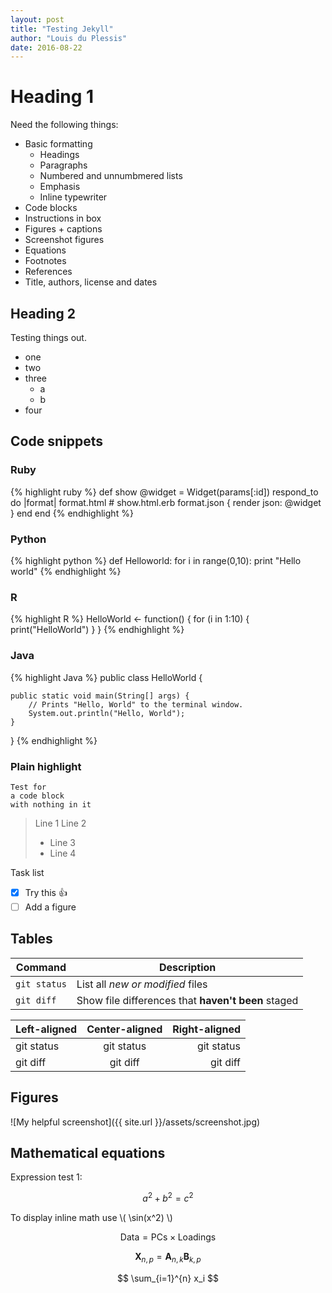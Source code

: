 ```yaml
---
layout: post
title: "Testing Jekyll"
author: "Louis du Plessis"
date: 2016-08-22
---
```


# Heading 1

Need the following things: 
- Basic formatting
	- Headings
	- Paragraphs
	- Numbered and unnumbmered lists
	- Emphasis
	- Inline typewriter
- Code blocks
- Instructions in box
- Figures + captions
- Screenshot figures
- Equations
- Footnotes
- References
- Title, authors, license and dates

## Heading 2

Testing things out.

- one
- two
- three
	- a
	- b
- four

## Code snippets


### Ruby
{% highlight ruby %}
def show
  @widget = Widget(params[:id])
  respond_to do |format|
    format.html # show.html.erb
    format.json { render json: @widget }
  end
end
{% endhighlight %}


### Python
{% highlight python %}
def Helloworld:
	for i in range(0,10):
		print "Hello world"
{% endhighlight %}


### R
{% highlight R %}
HelloWorld <- function() {
	for (i in 1:10) {
		print("HelloWorld")
	} 
}
{% endhighlight %}



### Java
{% highlight Java %}
public class HelloWorld {

    public static void main(String[] args) {
        // Prints "Hello, World" to the terminal window.
        System.out.println("Hello, World");
    }

}
{% endhighlight %}


### Plain highlight
	
	Test for 
	a code block
	with nothing in it


> Line 1
> Line 2
> - Line 3
> - Line 4

Task list
- [x] Try this :+1:
- [ ] Add a figure

## Tables

| Command | Description |
| --- | --- |
| `git status` | List all *new or modified* files |
| `git diff` | Show file differences that **haven't been** staged |



| Left-aligned | Center-aligned | Right-aligned |
| :---         |     :---:      |          ---: |
| git status   | git status     | git status    |
| git diff     | git diff       | git diff      |



## Figures

![My helpful screenshot]({{ site.url }}/assets/screenshot.jpg)


## Mathematical equations

Expression test 1:

$$a^2 + b^2 = c^2$$

To display inline math use \\( \sin(x^2) \\)

$$ \mathsf{Data = PCs} \times \mathsf{Loadings} $$

$$ \mathbf{X}_{n,p} = \mathbf{A}_{n,k} \mathbf{B}_{k,p} $$

$$ \sum_{i=1}^{n} x_i $$




